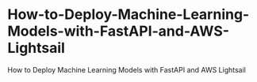 # How-to-Deploy-Machine-Learning-Models-with-FastAPI-and-AWS-Lightsail
How to Deploy Machine Learning Models with FastAPI and AWS Lightsail
